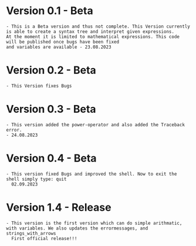 # Version 0.1 - Beta

    - This is a Beta version and thus not complete. This Version currently is able to create a syntax tree and interpret given expressions.
    At the moment it is limited to mathematical expressions. This code will be published once bugs have been fixed
    and variables are available - 23.08.2023

# Version 0.2 - Beta 

    - This Version fixes Bugs

# Version 0.3 - Beta

    - This version added the power-operator and also added the Traceback error. 
    - 24.08.2023

# Version 0.4 - Beta 

    - This version fixed Bugs and improved the shell. Now to exit the shell simply type: quit
      02.09.2023

# Version 1.4 - Release

    - This version is the first version which can do simple arithmatic, with variables. We also updates the errormessages, and strings_with_arrows
      First official release!!!